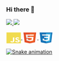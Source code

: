 ### Hi there 👋

 <div>
   <a href="https://github.com/silasrangel">
   <img height="180em" src="https://github-readme-stats.vercel.app/api?username=silasrangel&show_icons=true&theme=tokyonight&include_all_commits=true&count_private=true"/>
   <img height="180em" src="https://github-readme-stats.vercel.app/api/top-langs/?username=silasrangel&layout=compact&langs_count=6&theme=tokyonight"/>

</div>
<div style="display: inline_block"><br>
  <img align="center" alt="Js" height="30" width="40" src="https://raw.githubusercontent.com/devicons/devicon/master/icons/javascript/javascript-plain.svg">
  <img align="center" alt="HTML" height="30" width="40" src="https://raw.githubusercontent.com/devicons/devicon/master/icons/html5/html5-original.svg">
  <img align="center" alt="CSS" height="30" width="40" src="https://raw.githubusercontent.com/devicons/devicon/master/icons/css3/css3-original.svg">
</div>
   
<div> 
 
  ![Snake animation](https://github.com/silasrangel/silasrangel/blob/output/github-contribution-grid-snake.svg)

</div>
